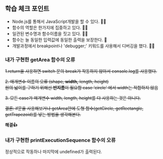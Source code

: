 ## 학습 체크 포인트

- Node.js를 통해서 JavaScript개발을 할 수 있다. 🙆‍♀️
- 함수의 역할은 한가지에 집중하고 있다. 🙅‍♀️
- 일관된 변수명과 함수이름을 짓고 있다. 🙅‍♀️
- 함수는 늘 동일한 입력값에 동일한 출력을 보장한다. 🤔
- 개발과정에서 breakpoint나 'debugger;' 키워드를 사용해서 디버깅을 했다. 🙅‍♀️

### 내가 구현한 getArea 함수의 오류

~~1.return을 사용하면 switch 문의 break가 작동하지 않아서 console.log를 사용했다.~~

~~2. 매개변수 이름의 오류 (shape, **width,** length, height)~~   
~~원의 넓이를 구하기 위해선 **반지름**이 필요함 case 'circle' 에서 width는 적합하지 않음~~

~~3. 모든 case가 매개변수 width, length, height를 다 사용하는 것은 아니다.~~

~~결론: if문을 사용해보거나 getArea안에 도형 함수(getCircle, getRectangle, getTrapezoid)를 넣는 방법을 생각해본다.~~

**해결👍**

### 내가 구현한 printExecutionSequence 함수의 오류
정상적으로 작동하나 마지막에 undefined가 출력된다.